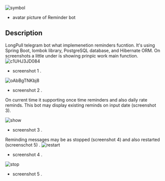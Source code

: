 ![symbol](https://user-images.githubusercontent.com/90979711/150548720-12608103-c91f-4500-b592-a6f6e2fb846f.jpg) 
* avatar picture of Reminder bot

## Description

LongPull telegram bot what implemenetion reminders fucntion. It's using Spring Boot, lombok library, PostgreSQL database, and Hibernate ORM.
On screenshots a little under is showing prinpic work main function. 
![c1UHJ3JD084](https://user-images.githubusercontent.com/90979711/155953533-aa7aaac6-96a3-46be-bb39-53dc021dea47.jpg)
* screenshot 1 .

![oAbBgTNKbj8](https://user-images.githubusercontent.com/90979711/155953563-b9dbfc83-41d9-4d3d-909e-9c6b8f3098f3.jpg)
* screenshot 2 .

On current time it supporting once time reminders and also daily rate reminds. 
This bot may display existing reminds on input date (screenshot 3).

![show](https://user-images.githubusercontent.com/90979711/157696885-b808e261-6d85-43f4-aca5-fd413a8d38db.jpg)
* screenshot 3 .

Reminding messages may be as stopped (screenshot 4) and also restarted (screenschot 5) .
![restart](https://user-images.githubusercontent.com/90979711/157694804-4f403163-a07f-48ff-ade9-3e9020b02f7f.jpg)
* screenshot 4 .

![stop](https://user-images.githubusercontent.com/90979711/157694825-d1a5f987-e0a3-45aa-aef9-ca36dc4a158a.jpg)
* screenshot 5 .
